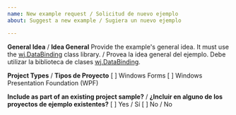 ```yaml
---
name: New example request / Solicitud de nuevo ejemplo
about: Suggest a new example / Sugiera un nuevo ejemplo

---
```


**General Idea** / **Idea General**
Provide the example's general idea.  It must use the [wj.DataBinding] class library. / Provea la idea general del ejemplo.  Debe utilizar la biblioteca de clases [wj.DataBinding].

**Project Types** / **Tipos de Proyecto**
[    ] Windows Forms
[    ] Windows Presentation Foundation (WPF)

**Include as part of an existing project sample?** / **¿Incluir en alguno de los proyectos de ejemplo existentes?**
[    ] Yes / Sí
[    ] No / No

[wj.DataBinding]: https://github.com/webJose/wj.DataBinding
